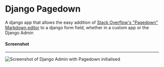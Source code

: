 Django Pagedown
===============

A django app that allows the easy addition of [Stack Overflow&#39;s &quot;Pagedown&quot; Markdown editor](http://code.google.com/p/pagedown/) to a django form field, whether in a custom app or the Django Admin

#### Screenshot ####

---

![Screenshot of Django Admin with Pagedown initialised](https://github.com/pastylegs/django_pagedown/blob/master/django-pagedown-screenshot.png?raw=true "A screenshot of Pagedown in Django's admin")